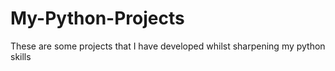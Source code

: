 # My-Python-Projects
These are some projects that I have developed whilst sharpening my python skills

